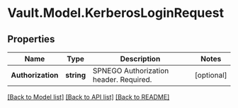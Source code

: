 # Vault.Model.KerberosLoginRequest

## Properties

Name | Type | Description | Notes
------------ | ------------- | ------------- | -------------
**Authorization** | **string** | SPNEGO Authorization header. Required. | [optional] 

[[Back to Model list]](../README.md#documentation-for-models) [[Back to API list]](../README.md#documentation-for-api-endpoints) [[Back to README]](../README.md)

